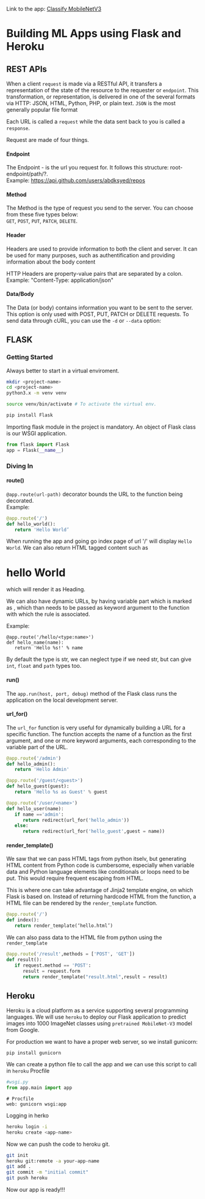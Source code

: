 Link to the app: [Classify MobileNetV3](https://classify-mobilenetv3.herokuapp.com/)

# Building ML Apps using Flask and Heroku

## REST APIs
When a client `request` is made via a RESTful API, it transfers a representation of the state of the resource to the requester or `endpoint`. This transformation, or representation, is delivered in one of the several formats via HTTP: JSON, HTML, Python, PHP, or plain text. `JSON` is the most generally popular file format

Each URL is called a `request` while the data sent back to you is called a `response`.

Request are made of four things.
#### Endpoint
The Endpoint - is the url you request for. It follows this structure: root-endpoint/path/?.  
Example: https://api.github.com/users/abdksyed/repos

#### Method
The Method is the type of request you send to the server. You can choose from these five types below:  
`GET`, `POST`, `PUT`, `PATCH`, `DELETE`.

#### Header
Headers are used to provide information to both the client and server. It can be used for many purposes, such as authentification and providing information about the body content

HTTP Headers are property-value pairs that are separated by a colon. Example: "Content-Type: application/json"

#### Data/Body
The Data (or body) contains information you want to be sent to the server. This option is only used with POST, PUT, PATCH or DELETE requests. To send data through cURL, you can use the `-d` or `--data` option:

## FLASK

### Getting Started

Always better to start in a virtual enviroment.
```bash
mkdir <project-name>
cd <project-name>
python3.x -m venv venv

source venv/bin/activate # To activate the virtual env.

pip install Flask
```

Importing flask module in the project is mandatory. An object of Flask class is our WSGI application.
```python
from flask import Flask
app = Flask(__name__)
```

### Diving In

#### route()
`@app.route(url-path)` decorator bounds the URL to the function being decorated.  
Example:
```python
@app.route('/')
def hello_world():
   return 'Hello World’
```
When running the app and going go index page of url '/' will display `Hello World`. We can also return HTML tagged content such as <h1>hello World</h1> which will render it as Heading.

We can also have dynamic URLs, by having variable part which is marked as <variable-name>, which than needs to be passed as keyword argument to the function with which the rule is associated.

Example:
```
@app.route('/hello/<type:name>')
def hello_name(name):
   return 'Hello %s!' % name
```
By default the type is str, we can neglect type if we need str, but can give `int`, `float` and `path` types too.

#### run()
The `app.run(host, port, debug)` method of the Flask class runs the application on the local development server.

#### url_for()
The `url_for` function is very useful for dynamically building a URL for a specific function. The function accepts the name of a function as the first argument, and one or more keyword arguments, each corresponding to the variable part of the URL.

```python
@app.route('/admin')
def hello_admin():
   return 'Hello Admin'

@app.route('/guest/<guest>')
def hello_guest(guest):
   return 'Hello %s as Guest' % guest

@app.route('/user/<name>')
def hello_user(name):
   if name =='admin':
      return redirect(url_for('hello_admin'))
   else:
      return redirect(url_for('hello_guest',guest = name))
```

#### render_template()

We saw that we can pass HTML tags from python itselv, but generating HTML content from Python code is cumbersome, especially when variable data and Python language elements like conditionals or loops need to be put. This would require frequent escaping from HTML.

This is where one can take advantage of Jinja2 template engine, on which Flask is based on. Instead of returning hardcode HTML from the function, a HTML file can be rendered by the `render_template` function.

```python
@app.route('/')
def index():
   return render_template(‘hello.html’)
```

We can also pass data to the HTML file from python using the `render_template`
```python
@app.route('/result',methods = ['POST', 'GET'])
def result():
   if request.method == 'POST':
      result = request.form
      return render_template("result.html",result = result)
```

## Heroku
Heroku is a cloud platform as a service supporting several programming languages. We will use `heroku` to deploy our Flask application to predict images into 1000 ImageNet classes using `pretrained MobileNet-V3` model from Google.

For production we want to have a proper web server, so we install gunicorn:
```
pip install gunicorn
```

We can create a python file to call the app and we can use this script to call in `heroku` Procfile
```python
#wsgi.py
from app.main import app
```

```
# Procfile
web: gunicorn wsgi:app
```

Logging in herko
```bash
heroku login -i
heroku create <app-name>
```

Now we can push the code to heroku git.
```bash
git init
heroku git:remote -a your-app-name
git add .
git commit -m "initial commit"
git push heroku
```

Now our app is ready!!!
